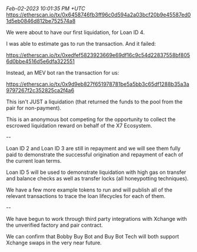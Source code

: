 _Feb-02-2023 10:01:35 PM +UTC_\
https://etherscan.io/tx/0x6458746fb3ff96c0d594a2a03bcf20b9e45587ed01d5eb0846d812be752574a8

We were about to have our first liquidation, for Loan ID 4.

I was able to estimate gas to run the transaction. And it failed:

https://etherscan.io/tx/0xedfef5823923669e69df16c9c54d22837558bf8056d0bbe4516d5e6dfa322551

Instead, an MEV bot ran the transaction for us:

https://etherscan.io/tx/0x9d9eb827f651978781be5a5bb3c65df1288b35a3a9797267f2c352825ca2f4a6

This isn't JUST a liquidation (that returned the funds to the pool from the pair for non-payment).

This is an anonymous bot competing for the opportunity to collect the escrowed liquidation reward on behalf of the X7 Ecosystem.

--

Loan ID 2 and Loan ID 3 are still in repayment and we will see them fully paid to demonstrate the successful origination and repayment of each of the current loan terms.

Loan ID 5 will be used to demonstrate liquidation with high gas on transfer and balance checks as well as transfer locks (all honeypotting techniques).

We have a few more example tokens to run and will publish all of the relevant transactions to trace the loan lifecycles for each of them.

--

We have begun to work through third party integrations with Xchange with the unverified factory and pair contract.

We can confirm that Bobby Buy Bot and Buy Bot Tech will both support Xchange swaps in the very near future.
